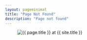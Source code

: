 ```yaml
---
layout: pageminimal
title: "Page Not Found"
description: "Page not found"
---
```


<figure>
  <img src="{{ site.url }}/images/404.jpg" alt="{{ page.title }} at {{ site.title }}">
</figure>